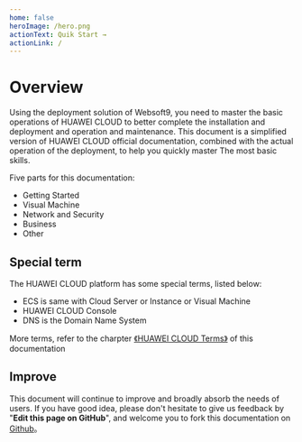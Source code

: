 ```yaml
---
home: false
heroImage: /hero.png
actionText: Quik Start →
actionLink: /
---
```


# Overview

Using the deployment solution of Websoft9, you need to master the basic operations of HUAWEI CLOUD to better complete the installation and deployment and operation and maintenance. This document is a simplified version of HUAWEI CLOUD official documentation, combined with the actual operation of the deployment, to help you quickly master The most basic skills.

Five parts for this documentation:

* Getting Started
* Visual Machine
* Network and Security
* Business
* Other

## Special term

The HUAWEI CLOUD platform has some special terms, listed below:

* ECS is same with Cloud Server or Instance or Visual Machine
* HUAWEI CLOUD Console
* DNS is the Domain Name System

More terms, refer to the charpter [《HUAWEI CLOUD Terms》](/else-glossary.md) of this documentation

## Improve

This document will continue to improve and broadly absorb the needs of users.
If you have good idea, please don't hesitate to give us feedback by "**Edit this page on GitHub**", and welcome you to fork this documentation on [Github](https://github.com/websoft9/huaweicloud-platform)。

